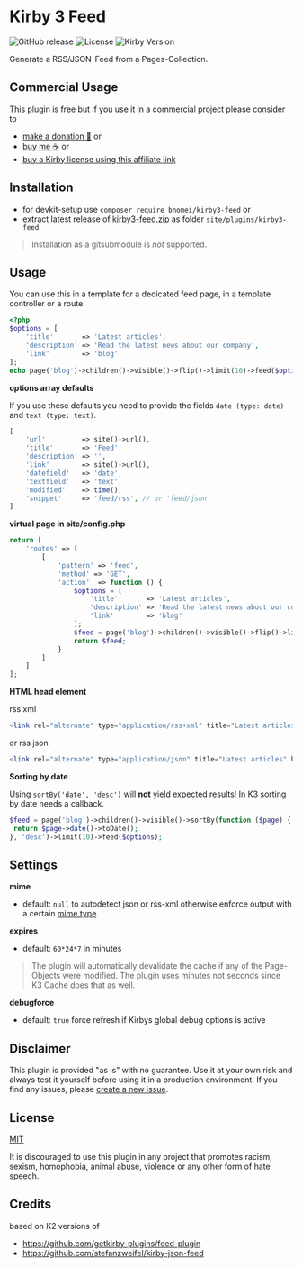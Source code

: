 # Kirby 3 Feed

![GitHub release](https://img.shields.io/github/release/bnomei/kirby3-feed.svg?maxAge=1800) ![License](https://img.shields.io/github/license/mashape/apistatus.svg) ![Kirby Version](https://img.shields.io/badge/Kirby-3%2B-black.svg)

Generate a RSS/JSON-Feed from a Pages-Collection.

## Commercial Usage

This plugin is free but if you use it in a commercial project please consider to 
- [make a donation 🍻](https://www.paypal.me/bnomei/5) or
- [buy me ☕](https://buymeacoff.ee/bnomei) or
- [buy a Kirby license using this affiliate link](https://a.paddle.com/v2/click/1129/35731?link=1170)

## Installation

- for devkit-setup use `composer require bnomei/kirby3-feed` or
- extract latest release of [kirby3-feed.zip](https://github.com/bnomei/kirby3-feed/releases/download/v1.0.8/kirby3-feed.zip) as folder `site/plugins/kirby3-feed`

> Installation as a gitsubmodule is *not* supported.


## Usage

You can use this in a template for a dedicated feed page, in a template controller or a route.

```php
<?php
$options = [
    'title'       => 'Latest articles',
    'description' => 'Read the latest news about our company',
    'link'        => 'blog'
];
echo page('blog')->children()->visible()->flip()->limit(10)->feed($options);
```

**options array defaults**

If you use these defaults you need to provide the fields `date (type: date)` and `text (type: text)`.

```php
[
    'url'         => site()->url(),
    'title'       => 'Feed',
    'description' => '',
    'link'        => site()->url(),
    'datefield'   => 'date',
    'textfield'   => 'text',
    'modified'    => time(),
    'snippet'     => 'feed/rss', // or 'feed/json
]
```

**virtual page in site/config.php**

```php
return [
    'routes' => [
        [
            'pattern' => 'feed',
            'method' => 'GET',
            'action'  => function () {
                $options = [
                    'title'       => 'Latest articles',
                    'description' => 'Read the latest news about our company',
                    'link'        => 'blog'
                ];
                $feed = page('blog')->children()->visible()->flip()->limit(10)->feed($options);
                return $feed;
            }
        ]
    ]
];
```

**HTML head element**

rss xml
```php
<link rel="alternate" type="application/rss+xml" title="Latest articles" href="<?= site()->url() ?>/feed"/>
```
or rss json
```php
<link rel="alternate" type="application/json" title="Latest articles" href="<?= site()->url() ?>/feed"/>
```

**Sorting by date**

Using `sortBy('date', 'desc')` will **not** yield expected results! In K3 sorting by date needs a callback.
```php
$feed = page('blog')->children()->visible()->sortBy(function ($page) {
 return $page->date()->toDate();
}, 'desc')->limit(10)->feed($options);
```

## Settings

**mime**
- default: `null` to autodetect json or rss-xml otherwise enforce output with a certain [mime type](https://github.com/k-next/kirby/blob/master/src/Toolkit/Mime.php)

**expires**
- default: `60*24*7` in minutes

> The plugin will automatically devalidate the cache if any of the Page-Objects were modified. The plugin uses minutes not seconds since K3 Cache does that as well.

**debugforce**
- default: `true`
force refresh if Kirbys global debug options is active


## Disclaimer

This plugin is provided "as is" with no guarantee. Use it at your own risk and always test it yourself before using it in a production environment. If you find any issues, please [create a new issue](https://github.com/bnomei/kirby3-feed/issues/new).

## License

[MIT](https://opensource.org/licenses/MIT)

It is discouraged to use this plugin in any project that promotes racism, sexism, homophobia, animal abuse, violence or any other form of hate speech.

## Credits

based on K2 versions of
- https://github.com/getkirby-plugins/feed-plugin
- https://github.com/stefanzweifel/kirby-json-feed

